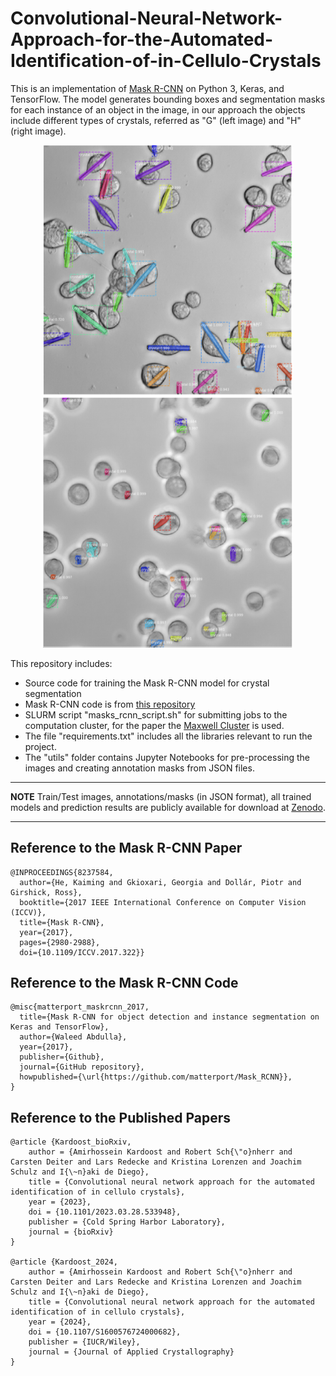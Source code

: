 # Convolutional-Neural-Network-Approach-for-the-Automated-Identification-of-in-Cellulo-Crystals

This is an implementation of [Mask R-CNN](https://arxiv.org/abs/1703.06870) on Python 3, Keras, and TensorFlow. The model generates bounding boxes and segmentation masks for each instance of an object in the image, in our approach the objects include different types of crystals, referred as "G" (left image) and "H" (right image).

<p align="center">
  <img src="assets/target-G.png" alt="Instance Segmentation Sample for Target G" width="400"/>
  <img src="assets/target-H.png" alt="Instance Segmentation Sample for Target H" width="400"/>
</p>

This repository includes:
* Source code for training the Mask R-CNN model for crystal segmentation
* Mask R-CNN code is from [this repository](https://github.com/matterport/Mask_RCNN)
* SLURM script "masks_rcnn_script.sh" for submitting jobs to the computation cluster, for the paper the [Maxwell Cluster](https://confluence.desy.de/display/MXW/) is used.
* The file "requirements.txt" includes all the libraries relevant to run the project.
* The "utils" folder contains Jupyter Notebooks for pre-processing the images and creating annotation masks from JSON files.

---
**NOTE**
Train/Test images, annotations/masks (in JSON format), all trained models and prediction results are publicly available for download at [Zenodo](https://doi.org/10.5281/zenodo.10475962).

--- 

## Reference to the Mask R-CNN Paper
````
@INPROCEEDINGS{8237584,
  author={He, Kaiming and Gkioxari, Georgia and Dollár, Piotr and Girshick, Ross},
  booktitle={2017 IEEE International Conference on Computer Vision (ICCV)}, 
  title={Mask R-CNN}, 
  year={2017},
  pages={2980-2988},
  doi={10.1109/ICCV.2017.322}}
````

## Reference to the Mask R-CNN Code
````
@misc{matterport_maskrcnn_2017,
  title={Mask R-CNN for object detection and instance segmentation on Keras and TensorFlow},
  author={Waleed Abdulla},
  year={2017},
  publisher={Github},
  journal={GitHub repository},
  howpublished={\url{https://github.com/matterport/Mask_RCNN}},
}
````

## Reference to the Published Papers
````
@article {Kardoost_bioRxiv,
	author = {Amirhossein Kardoost and Robert Sch{\"o}nherr and Carsten Deiter and Lars Redecke and Kristina Lorenzen and Joachim Schulz and I{\~n}aki de Diego},
	title = {Convolutional neural network approach for the automated identification of in cellulo crystals},
	year = {2023},
	doi = {10.1101/2023.03.28.533948},
	publisher = {Cold Spring Harbor Laboratory},
	journal = {bioRxiv}
}

@article {Kardoost_2024,
	author = {Amirhossein Kardoost and Robert Sch{\"o}nherr and Carsten Deiter and Lars Redecke and Kristina Lorenzen and Joachim Schulz and I{\~n}aki de Diego},
	title = {Convolutional neural network approach for the automated identification of in cellulo crystals},
	year = {2024},
	doi = {10.1107/S1600576724000682},
	publisher = {IUCR/Wiley},
	journal = {Journal of Applied Crystallography}
}
````
